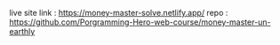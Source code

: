 live site link : https://money-master-solve.netlify.app/
repo : https://github.com/Porgramming-Hero-web-course/money-master-un-earthly